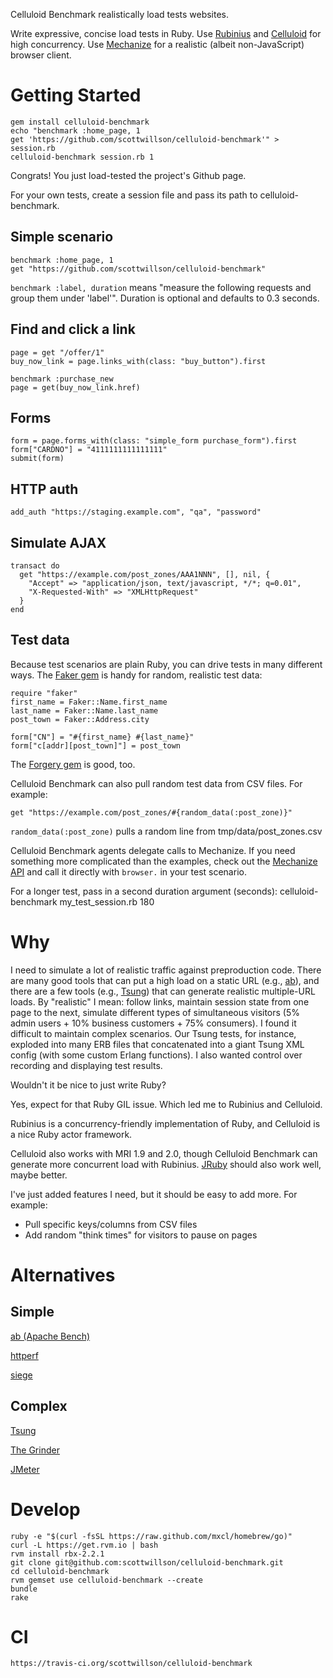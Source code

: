 Celluloid Benchmark realistically load tests websites.

Write expressive, concise load tests in Ruby. Use [Rubinius](http://rubini.us) and [Celluloid](https://github.com/celluloid/celluloid) 
for high concurrency. Use [Mechanize](http://mechanize.rubyforge.org) for a realistic (albeit non-JavaScript) browser client.

Getting Started
===============
    gem install celluloid-benchmark
    echo "benchmark :home_page, 1
    get 'https://github.com/scottwillson/celluloid-benchmark'" > session.rb
    celluloid-benchmark session.rb 1

Congrats! You just load-tested the project's Github page.

For your own tests, create a session file and pass its path to celluloid-benchmark.

Simple scenario
---------------
    benchmark :home_page, 1
    get "https://github.com/scottwillson/celluloid-benchmark"

`benchmark :label, duration` means "measure the following requests and group them under 'label'". 
Duration is optional and defaults to 0.3 seconds.

Find and click a link
---------------------
    page = get "/offer/1"
    buy_now_link = page.links_with(class: "buy_button").first

    benchmark :purchase_new
    page = get(buy_now_link.href)

Forms
-----
    form = page.forms_with(class: "simple_form purchase_form").first
    form["CARDNO"] = "4111111111111111"
    submit(form)

HTTP auth
---------
    add_auth "https://staging.example.com", "qa", "password"


Simulate AJAX
-------------
    transact do
      get "https://example.com/post_zones/AAA1NNN", [], nil, {
        "Accept" => "application/json, text/javascript, */*; q=0.01",
        "X-Requested-With" => "XMLHttpRequest"
      }
    end

Test data
---------
Because test scenarios are plain Ruby, you can drive tests in many different ways. The 
[Faker gem](http://rubydoc.info/github/stympy/faker/master/frames) is handy
for random, realistic test data:

    require "faker"
    first_name = Faker::Name.first_name
    last_name = Faker::Name.last_name
    post_town = Faker::Address.city

    form["CN"] = "#{first_name} #{last_name}"
    form["c[addr][post_town]"] = post_town

The [Forgery gem](http://sevenwire.github.io/forgery/) is good, too.

Celluloid Benchmark can also pull random test data from CSV files. For example:

    get "https://example.com/post_zones/#{random_data(:post_zone)}"

`random_data(:post_zone)` pulls a random line from tmp/data/post_zones.csv

Celluloid Benchmark agents delegate calls to Mechanize. If you need something more complicated 
than the examples, check out the [Mechanize API](http://mechanize.rubyforge.org/HTTP/Agent.html) and call it directly with `browser.` in your test scenario.

For a longer test, pass in a second duration argument (seconds):
    celluloid-benchmark my_test_session.rb 180

Why
===
I need to simulate a lot of realistic traffic against preproduction code.
There are many good tools that can put a high load on a static URL (e.g., [ab](http://httpd.apache.org/docs/2.2/programs/ab.html)), and there are a few tools 
(e.g., [Tsung](http://tsung.erlang-projects.org)) that can generate realistic multiple-URL loads. By "realistic" I mean: follow links, maintain 
session state from one page to the next, simulate different types of simultaneous visitors (5% admin users + 10% 
business customers + 75% consumers). I found it difficult to maintain complex scenarios. Our Tsung tests, 
for instance, exploded into many ERB files that concatenated into a giant Tsung XML config (with some custom Erlang 
functions). I also wanted control over recording and displaying test results.

Wouldn't it be nice to just write Ruby?

Yes, expect for that Ruby GIL issue. Which led me to Rubinius and Celluloid.

Rubinius is a concurrency-friendly implementation of Ruby, and Celluloid is a nice Ruby actor framework.

Celluloid also works with MRI 1.9 and 2.0, though Celluloid Benchmark can generate more concurrent load with 
Rubinius. [JRuby](http://jruby.org) should also work well, maybe better.

I've just added features I need, but it should be easy to add more. For example:

  * Pull specific keys/columns from CSV files
  * Add random "think times" for visitors to pause on pages

Alternatives
============

Simple
------
[ab (Apache Bench)](http://httpd.apache.org/docs/2.2/programs/ab.html)  

[httperf](http://www.hpl.hp.com/research/linux/httperf/)  

[siege](http://freecode.com/projects/siege)  


Complex
-------
[Tsung](http://tsung.erlang-projects.org)  

[The Grinder](http://grinder.sourceforge.net)  

[JMeter](http://jmeter.apache.org)  


Develop
=======
    ruby -e "$(curl -fsSL https://raw.github.com/mxcl/homebrew/go)"
    curl -L https://get.rvm.io | bash
    rvm install rbx-2.2.1
    git clone git@github.com:scottwillson/celluloid-benchmark.git
    cd celluloid-benchmark
    rvm gemset use celluloid-benchmark --create
    bundle
    rake

CI
==
    https://travis-ci.org/scottwillson/celluloid-benchmark
    
